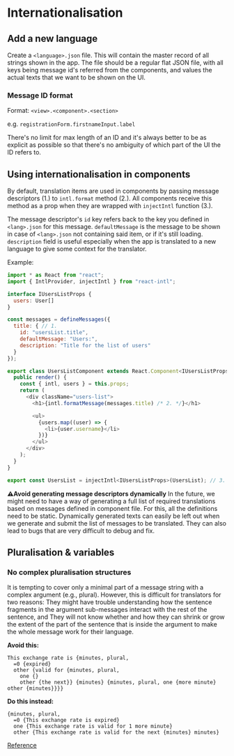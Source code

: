 # Internationalisation

## Add a new language
Create a `<language>.json` file. This will contain the master record of all strings shown in the app.
The file should be a regular flat JSON file, with all keys being message id's referred from the components, and values the actual texts that we want to be shown on the UI.


### Message ID format
Format:
`<view>.<component>.<section>`

e.g. `registrationForm.firstnameInput.label`

There's no limit for max length of an ID and it's always better to be as explicit as possible so that there's no ambiguity of which part of the UI the ID refers to.

## Using internationalisation in components

By default, translation items are used in components by passing message descriptors (1.) to `intl.format` method (2.).
All components receive this method as a prop when they are wrapped with `injectIntl` function (3.).

The message descriptor's `id` key refers back to the key you defined in `<lang>.json` for this message. `defaultMessage` is the message to be shown in case of `<lang>.json` not containing said item, or if it's still loading. `description` field is useful especially when the app is translated to a new language to give some context for the translator.


Example:

```js
import * as React from "react";
import { IntlProvider, injectIntl } from "react-intl";

interface IUsersListProps {
  users: User[]
}

const messages = defineMessages({
  title: { // 1.
    id: "usersList.title",
    defaultMessage: "Users:",
    description: "Title for the list of users"
  }
});

export class UsersListComponent extends React.Component<IUsersListProps, {}> {
  public render() {
    const { intl, users } = this.props;
    return (
      <div className="users-list">
        <h1>{intl.formatMessage(messages.title) /* 2. */}</h1>

        <ul>
          {users.map((user) => {
            <li>{user.username}</li>
          })}
        </ul>
      </div>
    );
  }
}

export const UsersList = injectIntl<IUsersListProps>(UsersList); // 3.
```

**⚠️Avoid  generating message descriptors dynamically**
In the future, we might need to have a way of generating a full list of required translations based on messages defined in component file. For this, all the definitions need to be static. Dynamically generated texts can easily be left out when we generate and submit the list of messages to be translated. They can also lead to bugs that are very difficult to debug and fix.

## Pluralisation & variables
### No complex pluralisation structures

It is tempting to cover only a minimal part of a message string with a complex argument (e.g., plural). However, this is difficult for translators for two reasons:
They might have trouble understanding how the sentence fragments in the argument sub-messages interact with the rest of the sentence, and
They will not know whether and how they can shrink or grow the extent of the part of the sentence that is inside the argument to make the whole message work for their language.

**Avoid this:**
```
This exchange rate is {minutes, plural,
  =0 {expired}
  other {valid for {minutes, plural,
    one {}
    other {the next}} {minutes} {minutes, plural, one {more minute} other {minutes}}}}
```

**Do this instead:**
```
{minutes, plural,
  =0 {This exchange rate is expired}
  one {This exchange rate is valid for 1 more minute}
  other {This exchange rate is valid for the next {minutes} minutes}
```

[Reference](http://userguide.icu-project.org/formatparse/messages)
